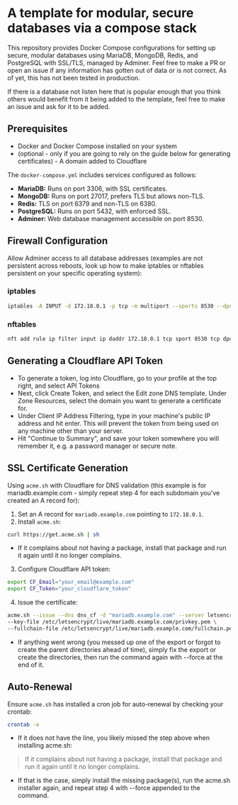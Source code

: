 # A template for modular, secure databases via a compose stack
This repository provides Docker Compose configurations for setting up secure, modular databases using MariaDB, MongoDB, Redis, and PostgreSQL with SSL/TLS, managed by Adminer.
Feel free to make a PR or open an issue if any information has gotten out of data or is not correct. As of yet, this has not been tested in production.

If there is a database not listen here that is popular enough that you think others would benefit from it being added to the template, feel free to make an issue and ask for it to be added.

## Prerequisites

- Docker and Docker Compose installed on your system
- (optional - only if you are going to rely on the guide below for generating certificates) - A domain added to Cloudflare

The `docker-compose.yml` includes services configured as follows:

- **MariaDB:** Runs on port 3306, with SSL certificates.
- **MongoDB:** Runs on port 27017, prefers TLS but allows non-TLS.
- **Redis:** TLS on port 6379 and non-TLS on 6380.
- **PostgreSQL:** Runs on port 5432, with enforced SSL.
- **Adminer:** Web database management accessible on port 8530.

## Firewall Configuration

Allow Adminer access to all database addresses (examples are not persistent across reboots, look up how to make iptables or nftables persistent on your specific operating system):

### iptables

```bash
iptables -A INPUT -d 172.18.0.1 -p tcp -m multiport --sports 8530 --dports 3306,27017,6379,5432 -j ACCEPT
```

### nftables

```bash
nft add rule ip filter input ip daddr 172.18.0.1 tcp sport 8530 tcp dport {3306, 27017, 6379, 5432} accept
```

## Generating a Cloudflare API Token
- To generate a token, log into Cloudflare, go to your profile at the top right, and select API Tokens
- Next, click Create Token, and select the Edit zone DNS template. Under Zone Resources, select the domain you want to generate a certificate for.
- Under Client IP Address Filtering, type in your machine's public IP address and hit enter. This will prevent the token from being used on any machine other than your server.
- Hit "Continue to Summary", and save your token somewhere you will remember it, e.g. a password manager or secure note.

## SSL Certificate Generation

Using `acme.sh` with Cloudflare for DNS validation (this example is for mariadb.example.com - simply repeat step 4 for each subdomain you've created an A record for):

1. Set an A record for `mariadb.example.com` pointing to `172.18.0.1`.
2. Install `acme.sh`:

```bash
curl https://get.acme.sh | sh
```
- If it complains about not having a package, install that package and run it again until it no longer complains.

3. Configure Cloudflare API token:

```bash
export CF_Email="your_email@example.com"
export CF_Token="your_cloudflare_token"
```

4. Issue the certificate:

```bash
acme.sh --issue --dns dns_cf -d "mariadb.example.com" --server letsencrypt \
--key-file /etc/letsencrypt/live/mariadb.example.com/privkey.pem \
--fullchain-file /etc/letsencrypt/live/mariadb.example.com/fullchain.pem
```

- If anything went wrong (you messed up one of the export or forgot to create the parent directories ahead of time), simply fix the export or create the directories, then run the command again with --force at the end of it.

## Auto-Renewal

Ensure `acme.sh` has installed a cron job for auto-renewal by checking your crontab:

```bash
crontab -e
```

- If it does not have the line, you likely missed the step above when installing acme.sh:
> If it complains about not having a package, install that package and run it again until it no longer complains.
  - If that is the case, simply install the missing package(s), run the acme.sh installer again, and repeat step 4 with --force appended to the command.
